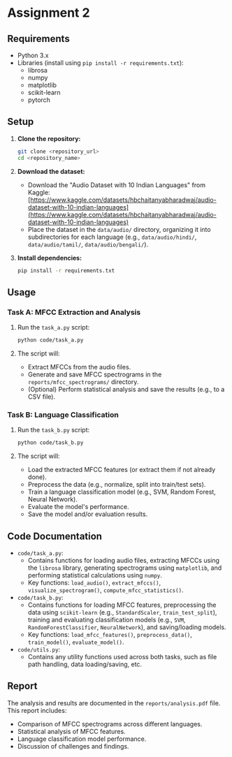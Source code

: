 # Assignment 2
##   Requirements

* Python 3.x
* Libraries (install using `pip install -r requirements.txt`):
    * librosa
    * numpy
    * matplotlib
    * scikit-learn
    * pytorch 

##   Setup

1.  **Clone the repository:**

    ```bash
    git clone <repository_url>
    cd <repository_name>
    ```

2.  **Download the dataset:**

    * Download the "Audio Dataset with 10 Indian Languages" from Kaggle:   [https://www.kaggle.com/datasets/hbchaitanyabharadwaj/audio-dataset-with-10-indian-languages](https://www.kaggle.com/datasets/hbchaitanyabharadwaj/audio-dataset-with-10-indian-languages)
    * Place the dataset in the `data/audio/` directory, organizing it into subdirectories for each language (e.g., `data/audio/hindi/`, `data/audio/tamil/`, `data/audio/bengali/`).

3.  **Install dependencies:**

    ```bash
    pip install -r requirements.txt
    ```

##   Usage

###   Task A: MFCC Extraction and Analysis

1.  Run the `task_a.py` script:

    ```bash
    python code/task_a.py
    ```

2.  The script will:

    * Extract MFCCs from the audio files.
    * Generate and save MFCC spectrograms in the `reports/mfcc_spectrograms/` directory.
    * (Optional) Perform statistical analysis and save the results (e.g., to a CSV file).

###   Task B: Language Classification

1.  Run the `task_b.py` script:

    ```bash
    python code/task_b.py
    ```

2.  The script will:

    * Load the extracted MFCC features (or extract them if not already done).
    * Preprocess the data (e.g., normalize, split into train/test sets).
    * Train a language classification model (e.g., SVM, Random Forest, Neural Network).
    * Evaluate the model's performance.
    * Save the model and/or evaluation results.

##   Code Documentation

* `code/task_a.py`:
    * Contains functions for loading audio files, extracting MFCCs using the `librosa` library, generating spectrograms using `matplotlib`, and performing statistical calculations using `numpy`.
    * Key functions: `load_audio()`, `extract_mfccs()`, `visualize_spectrogram()`, `compute_mfcc_statistics()`.
* `code/task_b.py`:
    * Contains functions for loading MFCC features, preprocessing the data using `scikit-learn` (e.g., `StandardScaler`, `train_test_split`), training and evaluating classification models (e.g., `SVM`, `RandomForestClassifier`, `NeuralNetwork`), and saving/loading models.
    * Key functions: `load_mfcc_features()`, `preprocess_data()`, `train_model()`, `evaluate_model()`.
* `code/utils.py`:
    * Contains any utility functions used across both tasks, such as file path handling, data loading/saving, etc.

##   Report

The analysis and results are documented in the `reports/analysis.pdf` file. This report includes:

* Comparison of MFCC spectrograms across different languages.
* Statistical analysis of MFCC features.
* Language classification model performance.
* Discussion of challenges and findings.



